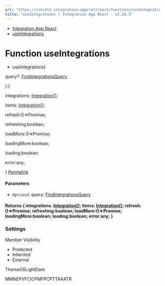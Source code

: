 ```yaml
---
url: "https://console.integration.app/ref/react/functions/useIntegrations.html"
title: "useIntegrations | Integration App React - v2.14.3"
---
```


- [Integration App React](https://console.integration.app/ref/react/index.html)
- [useIntegrations](https://console.integration.app/ref/react/functions/useIntegrations.html)

# Function useIntegrations

- useIntegrations(

query?: [FindIntegrationsQuery](https://console.integration.app/ref/react/interfaces/FindIntegrationsQuery.html),

):{

integrations: [Integration](https://console.integration.app/ref/react/interfaces/Integration.html)\[\];

items: [Integration](https://console.integration.app/ref/react/interfaces/Integration.html)\[\];

refresh:()=>Promise<void>;

refreshing:boolean;

loadMore:()=>Promise<void>;

loadingMore:boolean;

loading:boolean;

error:any;

} [Permalink](https://console.integration.app/ref/react/functions/useIntegrations.html#useintegrations)





#### Parameters



- `Optional` query: [FindIntegrationsQuery](https://console.integration.app/ref/react/interfaces/FindIntegrationsQuery.html)

#### Returns {  integrations: [Integration](https://console.integration.app/ref/react/interfaces/Integration.html)\[\];  items: [Integration](https://console.integration.app/ref/react/interfaces/Integration.html)\[\];  refresh:()=>Promise<void>;  refreshing:boolean;  loadMore:()=>Promise<void>;  loadingMore:boolean;  loading:boolean;  error:any;  }

### Settings

Member Visibility

- Protected
- Inherited
- External

ThemeOSLightDark

MMNEPVFCICPMFPCPTTAAATR